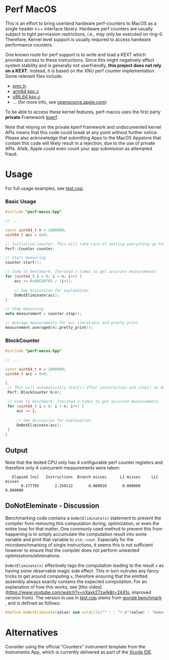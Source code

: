 # Perf MacOS

This is an effort to bring userland hardware perf-counters to MacOS as a single header c++ interface library. Hardware
perf counters are usually subject to tight permission restrictions, i.e., may only be executed on ring-0. Therefore,
Kernel level support is usually required to access hardware performance counters.

One known route for perf support is to write and load a KEXT which provides access to these instructions. Since this
might negatively affect system stability and is generally not userfriendly, **this project does not rely on a KEXT.**
Instead, it is based on the XNU perf counter implementation. Some relevant files include:

* [pmc.h](https://opensource.apple.com/source/xnu/xnu-2050.18.24/osfmk/pmc/pmc.h.auto.html).
* [arm64 kpc.c](https://opensource.apple.com/source/xnu/xnu-4570.1.46/osfmk/arm64/kpc.c.auto.html)
* [x86_64 kpc.c](https://opensource.apple.com/source/xnu/xnu-4570.1.46/osfmk/x86_64/kpc_x86.c.auto.html)
* ... (for more info, see [opensource.apple.com](https://opensource.apple.com/))

To be able to access these kernel features, perf-macos uses the first party **private**
Framework [kperf](http://newosxbook.com/src.jl?tree=xnu&file=/osfmk/kperf/kperf.h).

Note that relying on the private kperf framework and undocumented kernel APIs means that this code could break at any
point without further notice. Please also acknowledge that submitting Apps to the MacOS Appstore that contain this code
will likely result in a rejection, due to the use of private APIs. Afaik, Apple could even count your app submission as
attempted fraud.

# Usage

For full usage examples, see
[test.cpp](https://github.com/DominikHorn/perf-macos/blob/main/test.cpp).

### Basic Usage

```c++
#include "perf-macos.hpp"

// ...

const uint64_t n = 1000000;
uint64_t acc = 0x0;

// Initialize counter. This will take care of setting everything up for perf measurements
Perf::Counter counter;

// Start measuring
counter.start();

// Code to benchmark. Iterated n-times to get accurate measurements
for (uint64_t i = 0; i < n; i++) {
    acc += 0xABCDEF03 / (i+1);
    
    // See Discussion for explanation
    DoNotEliminate(acc);
}

// Stop measuring
auto measurement = counter.stop();

// Average measurements for our iterations and pretty print
measurement.averaged(n).pretty_print();
```

### BlockCounter

```c++
#include "perf-macos.hpp"

// ...

const uint64_t n = 1000000;
uint64_t acc = 0x0;

{
 // This will automatically start() after construction and stop() on destruction
 Perf::BlockCounter b(n);

 // Code to benchmark. Iterated n-times to get accurate measurements
 for (uint64_t i = 0; i < n; i++) {
     acc += i;
     
     // See discussion for explanation
     DoNotEliminate(acc);
 }
}
```

## Output

Note that the tested CPU only has 4 configurable perf counter registers and therefore only 4 concurrent measurements
were taken:

```
   Elapsed [ns]   Instructions  Branch misses      L1 misses     LLC misses
       0.177785       2.250112       0.000010       0.000000       0.000000
```

## DoNotEleminate - Discussion

Benchmarking code contains a `DoNotEliminate(x)` statement to prevent the compiler from removing this computation
during, optimization, or even the entire loop for that matter. One commonly used method to prevent this from happening
is to simply accumulate the computation result into some variable and print that variable to `std::cout`. Especially for
the microbenchmarking of single instructions, it seems this is not sufficient however to ensure that the compiler does
not perform unwanted optimizations/eliminations.

`DoNotEliminate(x)` effectively tags the computation leading to the result `x` as having some observable magic side
effect. This in turn outrules any fancy tricks to get around computing `x`, therefore ensuring that the emitted assembly
always exactly contains the expected computation. For an explanation of how this works,
see [this video](https://www.youtube.com/watch?v=nXaxk27zwlk&t=2441s, improved version from). The version in use
in [test.cpp](https://github.com/DominikHorn/perf-macos/blob/main/test.cpp) stems
from [google benchmark](https://github.com/google/benchmark/blob/ba9a763def4eca056d03b1ece2946b2d4ef6dfcb/include/benchmark/benchmark.h#L326)
, and is defined as follows:

```c++
#define DoNotEliminate(value) asm volatile("" : : "r,m"(value) : "memory")
```

# Alternatives

Consider using the official "Counters" instrument template from the Instruments App, which is currently delivered as
part of the [Xcode IDE](https://developer.apple.com/xcode/features/).

